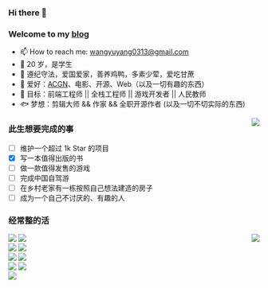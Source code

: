 ### Hi there 👋

### Welcome to my [blog](https://littlefish.life)

- 📫 How to reach me: wangyuyang0313@gmail.com
- 👻 20 岁，是学生
- 🐣 遵纪守法，爱国爱家，善养鸡鸭，多素少荤，爱吃甘蔗
- 💖 爱好：[ACGN](https://baike.baidu.com/item/ACGN)、电影、开源、Web（以及一切有趣的东西）
- 🎉 目标：前端工程师 || 全栈工程师 || 游戏开发者 || 人民教师
- 🐟 梦想：剪辑大师 && 作家 && 全职开源作者 (以及一切不切实际的东西)

<img align="right" src="https://github-readme-stats.vercel.app/api?username=gitjohnnycake&show_icons=true&theme=material-palenight" />

### 此生想要完成的事
* [ ] 维护一个超过 1k Star 的项目
* [X] 写一本值得出版的书
* [ ] 做一款值得发售的游戏
* [ ] 完成中国自驾游
* [ ] 在乡村老家有一栋按照自己想法建造的房子
* [ ] 成为一个自己不讨厌的、有趣的人

### 经常整的活

<img align="right" src="https://github-readme-stats.vercel.app/api/top-langs/?username=gitjohnnycake&layout=compact" />

![](https://img.shields.io/badge/Vue.js-blueviolet?style=for-the-badge&logo=Vue.js)
![](https://img.shields.io/badge/JavaScript-blue?style=for-the-badge&logo=JavaScript)</br>
![](https://img.shields.io/badge/Node.js-afb4db?style=for-the-badge&logo=node.js)
![](https://img.shields.io/badge/Golang-aa363d?style=for-the-badge&logo=Go)</br>
![](https://img.shields.io/badge/Steam-171a21?style=for-the-badge&logo=steam&logoColor=ffffff)
![](https://img.shields.io/badge/postman-472d56?style=for-the-badge&logo=Postman)</br>
![](https://img.shields.io/badge/react-aa2116?style=for-the-badge&logo=react)
![](https://img.shields.io/badge/linux-281f1d?style=for-the-badge&logo=linux)</br>
![](https://img.shields.io/badge/TypeScript-afb4db?style=for-the-badge&logo=TypeScript)
